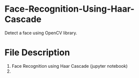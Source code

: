 # Face-Recognition-Using-Haar-Cascade
 Detect a face using OpenCV library.
 
# File Description
  1. Face Recognition using Haar Cascade (jupyter notebook)
  2. 
 
